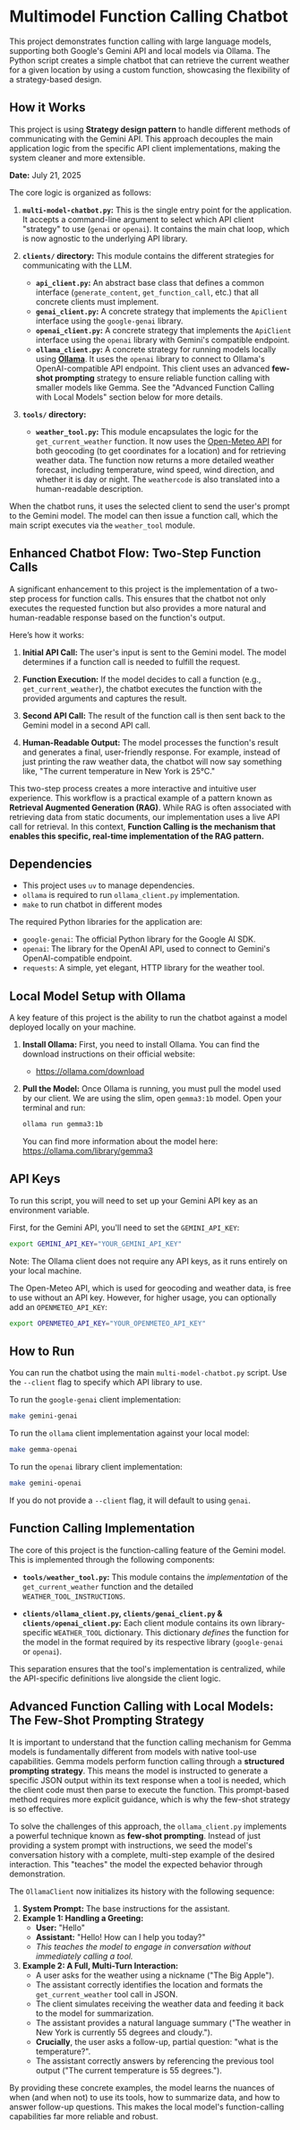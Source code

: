 # Multimodel Function Calling Chatbot

This project demonstrates function calling with large language models, supporting both Google's Gemini API and local models via Ollama. The Python script creates a simple chatbot that can retrieve the current weather for a given location by using a custom function, showcasing the flexibility of a strategy-based design.

## How it Works

This project is using **Strategy design pattern** to handle different methods of communicating with the Gemini API. This approach decouples the main application logic from the specific API client implementations, making the system cleaner and more extensible.

**Date:** July 21, 2025

The core logic is organized as follows:

1.  **`multi-model-chatbot.py`:** This is the single entry point for the application. It accepts a command-line argument to select which API client "strategy" to use (`genai` or `openai`). It contains the main chat loop, which is now agnostic to the underlying API library.

2.  **`clients/` directory:** This module contains the different strategies for communicating with the LLM.
    *   **`api_client.py`:** An abstract base class that defines a common interface (`generate_content`, `get_function_call`, etc.) that all concrete clients must implement.
    *   **`genai_client.py`:** A concrete strategy that implements the `ApiClient` interface using the `google-genai` library.
    *   **`openai_client.py`:** A concrete strategy that implements the `ApiClient` interface using the `openai` library with Gemini's compatible endpoint.
    *   **`ollama_client.py`:** A concrete strategy for running models locally using **[Ollama](https://ollama.com/)**. It uses the `openai` library to connect to Ollama's OpenAI-compatible API endpoint. This client uses an advanced **few-shot prompting** strategy to ensure reliable function calling with smaller models like Gemma. See the "Advanced Function Calling with Local Models" section below for more details.

3.  **`tools/` directory:**

    *   **`weather_tool.py`:** This module encapsulates the logic for the `get_current_weather` function. It now uses the [Open-Meteo API](https://open-meteo.com/) for both geocoding (to get coordinates for a location) and for retrieving weather data. The function now returns a more detailed weather forecast, including temperature, wind speed, wind direction, and whether it is day or night. The `weathercode` is also translated into a human-readable description.

When the chatbot runs, it uses the selected client to send the user's prompt to the Gemini model. The model can then issue a function call, which the main script executes via the `weather_tool` module.

## Enhanced Chatbot Flow: Two-Step Function Calls

A significant enhancement to this project is the implementation of a two-step process for function calls. This ensures that the chatbot not only executes the requested function but also provides a more natural and human-readable response based on the function's output.

Here’s how it works:

1.  **Initial API Call:** The user's input is sent to the Gemini model. The model determines if a function call is needed to fulfill the request.

2.  **Function Execution:** If the model decides to call a function (e.g., `get_current_weather`), the chatbot executes the function with the provided arguments and captures the result.

3.  **Second API Call:** The result of the function call is then sent back to the Gemini model in a second API call.

4.  **Human-Readable Output:** The model processes the function's result and generates a final, user-friendly response. For example, instead of just printing the raw weather data, the chatbot will now say something like, "The current temperature in New York is 25°C."

This two-step process creates a more interactive and intuitive user experience. This workflow is a practical example of a pattern known as **Retrieval Augmented Generation (RAG)**. While RAG is often associated with retrieving data from static documents, our implementation uses a live API call for retrieval. In this context, **Function Calling is the mechanism that enables this specific, real-time implementation of the RAG pattern.**

## Dependencies

- This project uses `uv` to manage dependencies.
- `ollama` is required to run `ollama_client.py` implementation.
- `make` to run chatbot in different modes

The required Python libraries for the application are:

*   `google-genai`: The official Python library for the Google AI SDK.
*   `openai`: The library for the OpenAI API, used to connect to Gemini's OpenAI-compatible endpoint.
*   `requests`: A simple, yet elegant, HTTP library for the weather tool.

## Local Model Setup with Ollama

A key feature of this project is the ability to run the chatbot against a model deployed locally on your machine.

1.  **Install Ollama:** First, you need to install Ollama. You can find the download instructions on their official website:
    *   <https://ollama.com/download>

2.  **Pull the Model:** Once Ollama is running, you must pull the model used by our client. We are using the slim, open `gemma3:1b` model. Open your terminal and run:
    ```bash
    ollama run gemma3:1b
    ```
    You can find more information about the model here: <https://ollama.com/library/gemma3>

## API Keys

To run this script, you will need to set up your Gemini API key as an environment variable.

First, for the Gemini API, you'll need to set the `GEMINI_API_KEY`:

```bash
export GEMINI_API_KEY="YOUR_GEMINI_API_KEY"
```

Note: The Ollama client does not require any API keys, as it runs entirely on your local machine.

The Open-Meteo API, which is used for geocoding and weather data, is free to use without an API key. However, for higher usage, you can optionally add an `OPENMETEO_API_KEY`:

```bash
export OPENMETEO_API_KEY="YOUR_OPENMETEO_API_KEY"
```

## How to Run

You can run the chatbot using the main `multi-model-chatbot.py` script. Use the `--client` flag to specify which API library to use.

To run the `google-genai` client implementation:
```bash
make gemini-genai
```

To run the `ollama` client implementation against your local model:
```bash
make gemma-openai
```

To run the `openai` library client implementation:
```bash
make gemini-openai
```
If you do not provide a `--client` flag, it will default to using `genai`.

## Function Calling Implementation

The core of this project is the function-calling feature of the Gemini model. This is implemented through the following components:

*   **`tools/weather_tool.py`:** This module contains the *implementation* of the `get_current_weather` function and the detailed `WEATHER_TOOL_INSTRUCTIONS`.

*   **`clients/ollama_client.py`, `clients/genai_client.py` & `clients/openai_client.py`:** Each client module contains its own library-specific `WEATHER_TOOL` dictionary. This dictionary *defines* the function for the model in the format required by its respective library (`google-genai` or `openai`).

This separation ensures that the tool's implementation is centralized, while the API-specific definitions live alongside the client logic.

## Advanced Function Calling with Local Models: The Few-Shot Prompting Strategy

It is important to understand that the function calling mechanism for Gemma models is fundamentally different from models with native tool-use capabilities. Gemma models perform function calling through a **structured prompting strategy**. This means the model is instructed to generate a specific JSON output within its text response when a tool is needed, which the client code must then parse to execute the function. This prompt-based method requires more explicit guidance, which is why the few-shot strategy is so effective.

To solve the challenges of this approach, the `ollama_client.py` implements a powerful technique known as **few-shot prompting**. Instead of just providing a system prompt with instructions, we seed the model's conversation history with a complete, multi-step example of the desired interaction. This "teaches" the model the expected behavior through demonstration.

The `OllamaClient` now initializes its history with the following sequence:

1.  **System Prompt:** The base instructions for the assistant.
2.  **Example 1: Handling a Greeting:**
    *   **User:** "Hello"
    *   **Assistant:** "Hello! How can I help you today?"
    *   *This teaches the model to engage in conversation without immediately calling a tool.*
3.  **Example 2: A Full, Multi-Turn Interaction:**
    *   A user asks for the weather using a nickname ("The Big Apple").
    *   The assistant correctly identifies the location and formats the `get_current_weather` tool call in JSON.
    *   The client simulates receiving the weather data and feeding it back to the model for summarization.
    *   The assistant provides a natural language summary ("The weather in New York is currently 55 degrees and cloudy.").
    *   **Crucially**, the user asks a follow-up, partial question: "what is the temperature?".
    *   The assistant correctly answers by referencing the previous tool output ("The current temperature is 55 degrees.").

By providing these concrete examples, the model learns the nuances of when (and when not) to use its tools, how to summarize data, and how to answer follow-up questions. This makes the local model's function-calling capabilities far more reliable and robust.

